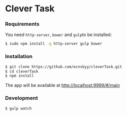 # Clever Task
### Requirements
You need `http-server`, `bower` and `gulp`to be installed:
```sh
$ sudo npm install -g http-server gulp bower
``` 

### Installation
```sh
$ git clone https://github.com/ocnskyy/cleverTask.git
$ cd cleverTask
$ npm install
```

The app will be available at <http://localhost:9999/#/main>
### Development
```sh
$ gulp watch
```
